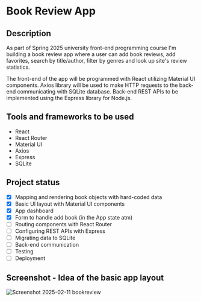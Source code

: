 # Book Review App

## Description
As part of Spring 2025 university front-end programming course I'm building a book review app where a user can add book reviews, add favorites, search by title/author, filter by genres and look up site's review statistics.

The front-end of the app will be programmed with React utilizing Material UI components. Axios library will be used to make HTTP requests to the back-end communicating with SQLite database. Back-end REST APIs to be implemented using the Express library for Node.js.

## Tools and frameworks to be used
- React
- React Router
- Material UI
- Axios
- Express
- SQLite

## Project status
- [x] Mapping and rendering book objects with hard-coded data
- [x] Basic UI layout with Material UI components
- [x] App dashboard
- [x] Form to handle add book (in the App state atm)
- [ ] Routing components with React Router
- [ ] Configuring REST APIs with Express
- [ ] Migrating data to SQLite
- [ ] Back-end communication
- [ ] Testing
- [ ] Deployment

## Screenshot - Idea of the basic app layout


![Screenshot 2025-02-11 bookreview](https://github.com/user-attachments/assets/4a7e114f-73fc-45c4-8230-61d385013962)
